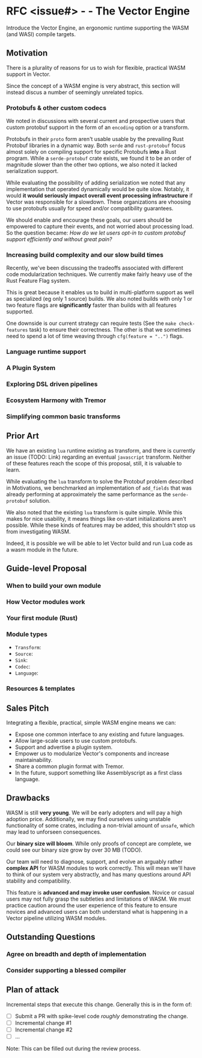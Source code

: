 # RFC <issue#> - <YYYY-MM-DD> - The Vector Engine

Introduce the Vector Engine, an ergonomic runtime supporting the WASM (and WASI) compile targets.

## Motivation

There is a plurality of reasons for us to wish for flexible, practical WASM support in Vector.

Since the concept of a WASM engine is very abstract, this section will instead discus a number of seemingly unrelated topics.

### Protobufs & other custom codecs

We noted in discussions with several current and prospective users that custom protobuf support in the form of an `encoding` option or a transform.

Protobufs in their `proto` form aren't usable usable by the prevailing Rust Protobuf libraries in a dynamic way. Both `serde` and `rust-protobuf` focus almost solely on compiling support for specific Protobufs **into** a Rust program. While a `serde-protobuf` crate exists, we found it to be an order of magnitude slower than the other two options, we also noted it lacked serialization support.

While evaluating the possibility of adding serialization we noted that any implementation that operated dynamically would be quite slow. Notably, it would **it would seriously impact overall event processing infrastructure** if Vector was responsible for a slowdown. These organizations are vhoosing to use protobufs usually for speed and/or compatibility guarantees.

We should enable and encourage these goals, our users should be empowered to capture their events, and not worried about processing load. So the question became: *How do we let users opt-in to custom protobuf support efficiently and without great pain?*

### Increasing build complexity and our slow build times

Recently, we've been discussing the tradeoffs associated with different code modularization techniques. We currently make fairly heavy use of the Rust Feature Flag system.

This is great because it enables us to build in multi-platform support as well as specialized (eg only 1 source) builds. We also noted builds with only 1 or two feature flags are **significantly** faster than builds with all features supported.

One downside is our current strategy can require tests (See the `make check-features` task) to ensure their correctness. The other is that we sometimes need to spend a lot of time weaving through `cfg(feature = "..")` flags.

### Language runtime support

### A Plugin System

### Exploring DSL driven pipelines

### Ecosystem Harmony with Tremor

### Simplifying common basic transforms

## Prior Art

We have an existing `lua` runtime existing as transform, and there is currently an issue (TODO: Link) regarding an eventual `javascript` transform. Neither of these features reach the scope of this proposal, still, it is valuable to learn.

While evaluating the `lua` transform to solve the Protobuf problem described in Motivations, we benchmarked an implementation of `add_fields` that was already performing at approximately the same performance as the `serde-protobuf` solution.

We also noted that the existing `lua` transform is quite simple. While this makes for nice usability, it means things like on-start initializations aren't possible. While these kinds of features may be added, this shouldn't stop us from investigating WASM.

Indeed, it is possible we will be able to let Vector build and run Lua code as a wasm module in the future.

## Guide-level Proposal

### When to build your own module

### How Vector modules work

### Your first module (Rust)

### Module types

* `Transform`:
* `Source`:
* `Sink`:
* `Codec`:
* `Language`:

### Resources & templates


## Sales Pitch

Integrating a flexible, practical, simple WASM engine means we can:

* Expose one common interface to any existing and future languages.
* Allow large-scale users to use custom protobufs.
* Support and advertise a plugin system.
* Empower us to modularize Vector's components and increase maintainability.
* Share a common plugin format with Tremor.
* In the future, support something like Assemblyscript as a first class language.


## Drawbacks

WASM is still **very young**. We will be early adopters and will pay a high adoption price. Additionally, we may find ourselves using unstable functionality of some crates, including a non-trivial amount of `unsafe`, which may lead to unforseen consequences.

Our **binary size will bloom**. While only proofs of concept are complete, we could see our binary size grow by over 30 MB (TODO).

Our team will need to diagnose, support, and evolve an arguably rather **complex API** for WASM modules to work correctly. This will mean we'll have to think of our system very abstractly, and has many questions around API stability and compatibility.

This feature is **advanced and may invoke user confusion**. Novice or casual users may not fully grasp the subtleties and limitations of WASM. We must practice caution around the user experience of this feature to ensure novices and advanced users can both understand what is happening in a Vector pipeline utilizing WASM modules.

## Outstanding Questions

### Agree on breadth and depth of implementation

### Consider supporting a blessed compiler

###

## Plan of attack

Incremental steps that execute this change. Generally this is in the form of:

- [ ] Submit a PR with spike-level code _roughly_ demonstrating the change.
- [ ] Incremental change #1
- [ ] Incremental change #2
- [ ] ...

Note: This can be filled out during the review process.
